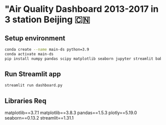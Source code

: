# "Air Quality Dashboard 2013-2017 in 3 station Beijing 🇨🇳 

## Setup environment
```bash
conda create --name main-ds python=3.9
conda activate main-ds
pip install numpy pandas scipy matplotlib seaborn jupyter streamlit babel
```

## Run Streamlit app 
```bash
streamlit run dashboard.py
```

## Libraries Req
matplotlib==3.7.1
matplotlib==3.8.3
pandas==1.5.3
plotly==5.19.0
seaborn==0.13.2
streamlit==1.31.1
